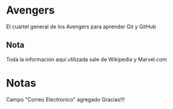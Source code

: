 # Avengers

El cuartel general de los Avengers para aprender Git y GitHub

## Nota
Toda la información aquí utilizada sale de Wikipedia y Marvel.com

# Notas 
Campo "Correo Electronico" agregado Gracias!!! 